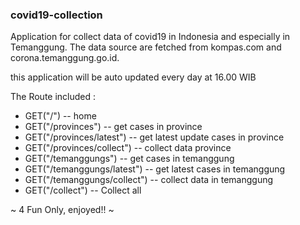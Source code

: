 ### covid19-collection

Application for collect data of covid19 in Indonesia and especially in Temanggung.
The data source are fetched from kompas.com and corona.temanggung.go.id.

this application will be auto updated every day at 16.00 WIB

The Route included :

- GET("/")  -- home
- GET("/provinces")   -- get cases in province
- GET("/provinces/latest") -- get latest update cases in province
- GET("/provinces/collect")  -- collect data province
- GET("/temanggungs") -- get cases in temanggung
- GET("/temanggungs/latest") -- get latest cases in temanggung
- GET("/temanggungs/collect") -- collect data in temanggung
- GET("/collect") -- Collect all 


~ 4 Fun Only, enjoyed!! ~
